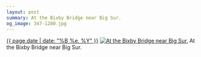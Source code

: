 ```yaml
---
layout: post
summary: At the Bixby Bridge near Big Sur.
og_image: 347-1280.jpg
---
```


<p>
  <time><a href="/347">{{ page.date | date: "%B %e, %Y" }}</a></time>
  <a href="/347"><img src="{{ site.assets_url }}/347-640.jpg" srcset="{{ site.assets_url }}/347-1280.jpg 1280w, {{ site.assets_url }}/347-960.jpg 960w, {{ site.assets_url }}/347-640.jpg 640w, {{ site.assets_url }}/347-320.jpg 320w" sizes="(min-width: 700px) 50vw, calc(100vw - 2rem)" alt="At the Bixby Bridge near Big Sur." /></a>
  <span>At the Bixby Bridge near Big Sur.</span>
</p>
